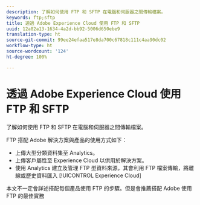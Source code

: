```yaml
---
description: 了解如何使用 FTP 和 SFTP 在電腦和伺服器之間傳輸檔案。
keywords: ftp;sftp
title: 透過 Adobe Experience Cloud 使用 FTP 和 SFTP
uuid: 12a82a13-1634-4a2d-bb92-5006d650ebe9
translation-type: ht
source-git-commit: 99ee24efaa517e8da700c67818c111c4aa90dc02
workflow-type: ht
source-wordcount: '124'
ht-degree: 100%

---
```



# 透過 Adobe Experience Cloud 使用 FTP 和 SFTP

了解如何使用 FTP 和 SFTP 在電腦和伺服器之間傳輸檔案。

FTP 搭配 Adobe 解決方案與產品的使用方式如下：

* 上傳大型分類資料集至 Analytics。
* 上傳客戶屬性至 Experience Cloud 以供用於解決方案。
* 使用 Analytics 建立及管理 FTP 型資料來源，其會利用 FTP 檔案傳輸，將離線或歷史資料匯入 [!UICONTROL Experience Cloud]

本文不一定會詳述搭配每個產品使用 FTP 的步驟。但是會推薦搭配 Adobe 使用 FTP 的最佳實務
